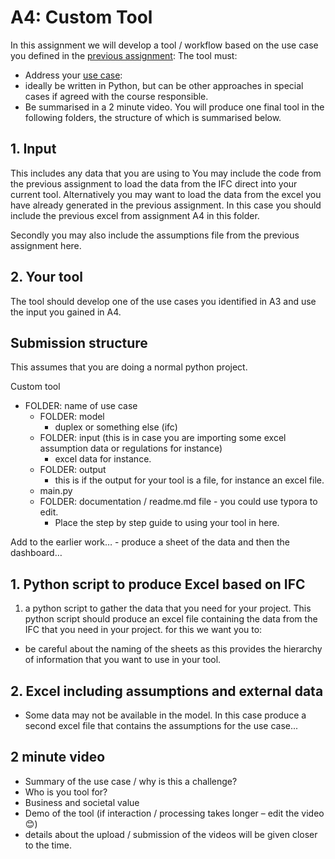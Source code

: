 # A4: Custom Tool

In this assignment we will develop a tool / workflow based on the use case you defined in the [previous assignment](https://github.com/timmcginley/41934/tree/main/A3__UseCase):
The tool must:
* Address your [use case](https://github.com/timmcginley/41934/tree/main/A3__UseCase):
* ideally be written in Python, but can be other approaches in special cases if agreed with the course responsible.
* Be summarised in a 2 minute video.
You will produce one final tool in the following folders, the structure of which is summarised below.
## 1. Input
This includes any data that you are using to 
You may include the code from the previous assignment to load the data from the IFC direct into your current tool. Alternatively you may want to load the data from the excel you have already generated in the previous assignment. In this case you should include the previous excel from assignment A4 in this folder.

Secondly you may also include the assumptions file from the previous assignment here.


## 2. Your tool
The tool should develop one of the use cases you identified in A3 and use the input you gained in A4.

## Submission structure 

This assumes that you are doing a normal python project.

Custom tool

- FOLDER: name of use case
  - FOLDER: model
    - duplex or something else (ifc)
  - FOLDER: input (this is in case you are importing some excel assumption data or regulations for instance)
    - excel data for instance.
  - FOLDER: output
    - this is if the output for your tool is a file, for instance an excel file.
  - main.py
  - FOLDER: documentation / readme.md file - you could use typora to edit.
    - Place the step by step guide to using your tool in here.

Add to the earlier work… - produce a sheet of the data and then the dashboard…
## 1. Python script to produce Excel based on IFC
1. a python script to gather the data that you need for your project. This python script should produce an excel file containing the data from the IFC that you need in your project. for this we want you to:
* be careful about the naming of the sheets as this provides the hierarchy of information that you want to use in your tool.
## 2. Excel including assumptions and external data
* Some data may not be available in the model. In this case produce a second excel file that contains the assumptions for the use case...
## 2 minute video
* Summary of the use case / why is this a challenge?
* Who is you tool for?
* Business and societal value
* Demo of the tool (if interaction / processing takes longer – edit the video 😊)
* details about the upload / submission of the videos will be given closer to the time.
